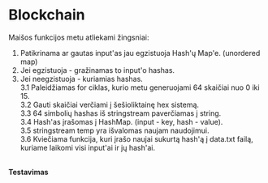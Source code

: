 # Blockchain
Maišos funkcijos metu atliekami žingsniai: <br>
1. Patikrinama ar gautas input'as jau egzistuoja Hash'ų Map'e. (unordered map)
2. Jei egzistuoja - gražinamas to input'o hashas.
3. Jei neegzistuoja - kuriamias hashas.<br>
   3.1 Paleidžiamas for ciklas, kurio metu generuojami 64 skaičiai nuo 0 iki 15.<br>
   3.2 Gauti skaičiai verčiami į šešioliktainę hex sistemą.<br>
   3.3 64 simbolių hashas iš stringstream paverčiamas į string.<br>
   3.4 Hash'as įrašomas į HashMap. (input - key, hash - value).<br>
   3.5 stringstream temp yra išvalomas naujam naudojimui.<br>
   3.6 Kviečiama funkcija, kuri įrašo naujai sukurtą hash'ą į data.txt failą, kuriame laikomi visi input'ai ir jų hash'ai.<br>

<br>
<strong>Testavimas</strong>

